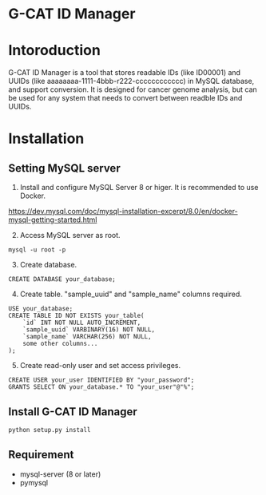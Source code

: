G-CAT ID Manager
==================

# Intoroduction
G-CAT ID Manager is a tool that stores readable IDs (like ID00001) and UUIDs (like aaaaaaaa-1111-4bbb-r222-cccccccccccc) in MySQL database, and support conversion.
It is designed for cancer genome analysis, but can be used for any system that needs to convert between readble IDs and UUIDs.

# Installation
## Setting MySQL server
1. Install and configure MySQL Server 8 or higer. It is recommended to use Docker.

https://dev.mysql.com/doc/mysql-installation-excerpt/8.0/en/docker-mysql-getting-started.html

2. Access MySQL server as root.
```
mysql -u root -p
```

3. Create database.
```
CREATE DATABASE your_database;
```

4. Create table. "sample_uuid" and "sample_name" columns required.
```
USE your_database;
CREATE TABLE ID NOT EXISTS your_table(
    `id` INT NOT NULL AUTO_INCREMENT,
    `sample_uuid` VARBINARY(16) NOT NULL,
    `sample_name` VARCHAR(256) NOT NULL,
    some other columns...
);
```

5. Create read-only user and set access privileges.
```
CREATE USER your_user IDENTIFIED BY "your_password";
GRANTS SELECT ON your_database.* TO "your_user"@"%";
```

## Install G-CAT ID Manager
```sh
python setup.py install
```

## Requirement
* mysql-server (8 or later)
* pymysql
